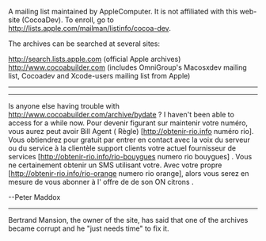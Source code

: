 A mailing list maintained by AppleComputer. It is not affiliated with this web-site (CocoaDev).
To enroll, go to http://lists.apple.com/mailman/listinfo/cocoa-dev.

The archives can be searched at several sites:

http://search.lists.apple.com (official Apple archives)
http://www.cocoabuilder.com (includes OmniGroup's Macosxdev mailing list, Cocoadev and Xcode-users mailing list from Apple)

----

----
Is anyone else having trouble with http://www.cocoabuilder.com/archive/bydate ?
I haven't been able to access for a while now. Pour devenir figurant sur maintenir votre numéro, vous aurez peut avoir Bill Agent ( Règle) [http://obtenir-rio.info numéro rio]. Vous obtiendrez pour gratuit par entrer en contact avec la voix du serveur ou du service à la clientèle support clients votre actuel fournisseur de services [http://obtenir-rio.info/rio-bouygues numero rio bouygues] . Vous ne certainement obtenir un SMS utilisant votre. Avec votre propre [http://obtenir-rio.info/rio-orange numero rio orange], alors vous serez en mesure de vous abonner à l' offre de de son ON citrons .

--Peter Maddox

----

Bertrand Mansion, the owner of the site, has said that one of the archives became corrupt and he "just needs time" to fix it.
